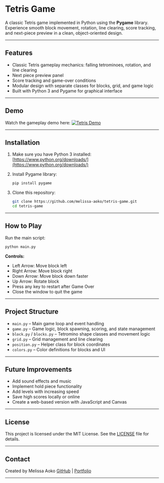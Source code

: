 # Tetris Game

A classic Tetris game implemented in Python using the **Pygame** library.
Experience smooth block movement, rotation, line clearing, score tracking, and next-piece preview in a clean, object-oriented design.

---

## Features

* Classic Tetris gameplay mechanics: falling tetrominoes, rotation, and line clearing
* Next piece preview panel
* Score tracking and game-over conditions
* Modular design with separate classes for blocks, grid, and game logic
* Built with Python 3 and Pygame for graphical interface

---

## Demo

Watch the gameplay demo here:
[![Tetris Demo](https://img.youtube.com/vi/YOUR_VIDEO_ID/0.jpg)](https://youtu.be/YOUR_VIDEO_ID)

---

## Installation

1. Make sure you have Python 3 installed:
   [https://www.python.org/downloads/](https://www.python.org/downloads/)

2. Install Pygame library:

   ```bash
   pip install pygame
   ```

3. Clone this repository:

   ```bash
   git clone https://github.com/melissa-aoko/tetris-game.git
   cd tetris-game
   ```

---

## How to Play

Run the main script:

```bash
python main.py
```

**Controls:**

* Left Arrow: Move block left
* Right Arrow: Move block right
* Down Arrow: Move block down faster
* Up Arrow: Rotate block
* Press any key to restart after Game Over
* Close the window to quit the game

---

## Project Structure

* `main.py` – Main game loop and event handling
* `game.py` – Game logic, block spawning, scoring, and state management
* `block.py` / `blocks.py` – Tetromino shape classes and movement logic
* `grid.py` – Grid management and line clearing
* `position.py` – Helper class for block coordinates
* `colors.py` – Color definitions for blocks and UI

---

## Future Improvements

* Add sound effects and music
* Implement hold piece functionality
* Add levels with increasing speed
* Save high scores locally or online
* Create a web-based version with JavaScript and Canvas

---

## License

This project is licensed under the MIT License. See the [LICENSE](LICENSE) file for details.

---

## Contact

Created by Melissa Aoko
[GitHub](https://github.com/melissa-aoko) | [Portfolio](https://melissa-aoko.github.io/personal-portfolio/)

---


